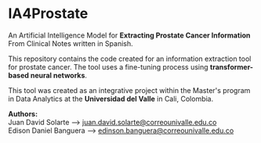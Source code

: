 # IA4Prostate
An Artificial Intelligence Model for **Extracting Prostate Cancer Information** From Clinical Notes written in Spanish.

This repository contains the code created for an information extraction tool for prostate cancer. The tool uses a fine-tuning process using **transformer-based neural networks**.


This tool was created as an integrative project within the Master's program in Data Analytics at the **Universidad del Valle** in Cali, Colombia.

**Authors:** <br>
Juan David Solarte --> juan.david.solarte@correounivalle.edu.co <br>
Edison Daniel Banguera --> edinson.banguera@correounivalle.edu.co
